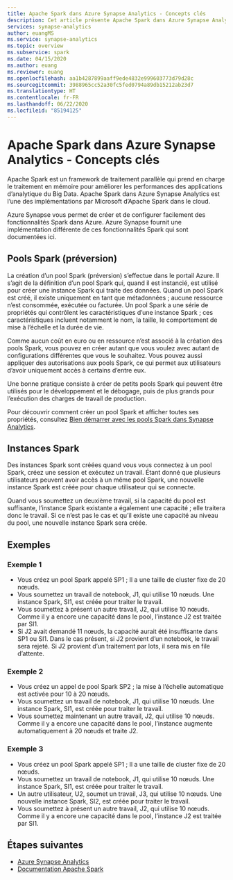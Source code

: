 ```yaml
---
title: Apache Spark dans Azure Synapse Analytics - Concepts clés
description: Cet article présente Apache Spark dans Azure Synapse Analytics et les différents concepts.
services: synapse-analytics
author: euangMS
ms.service: synapse-analytics
ms.topic: overview
ms.subservice: spark
ms.date: 04/15/2020
ms.author: euang
ms.reviewer: euang
ms.openlocfilehash: aa1b4287899aaff9ede4832e999603773d79d28c
ms.sourcegitcommit: 3988965cc52a30fc5fed0794a89db15212ab23d7
ms.translationtype: HT
ms.contentlocale: fr-FR
ms.lasthandoff: 06/22/2020
ms.locfileid: "85194125"
---
```

# <a name="apache-spark-in-azure-synapse-analytics-core-concepts"></a>Apache Spark dans Azure Synapse Analytics - Concepts clés

Apache Spark est un framework de traitement parallèle qui prend en charge le traitement en mémoire pour améliorer les performances des applications d’analytique du Big Data. Apache Spark dans Azure Synapse Analytics est l’une des implémentations par Microsoft d’Apache Spark dans le cloud. 

Azure Synapse vous permet de créer et de configurer facilement des fonctionnalités Spark dans Azure. Azure Synapse fournit une implémentation différente de ces fonctionnalités Spark qui sont documentées ici.

## <a name="spark-pools-preview"></a>Pools Spark (préversion)

La création d’un pool Spark (préversion) s’effectue dans le portail Azure. Il s’agit de la définition d’un pool Spark qui, quand il est instancié, est utilisé pour créer une instance Spark qui traite des données. Quand un pool Spark est créé, il existe uniquement en tant que métadonnées ; aucune ressource n’est consommée, exécutée ou facturée. Un pool Spark a une série de propriétés qui contrôlent les caractéristiques d’une instance Spark ; ces caractéristiques incluent notamment le nom, la taille, le comportement de mise à l’échelle et la durée de vie.

Comme aucun coût en euro ou en ressource n’est associé à la création des pools Spark, vous pouvez en créer autant que vous voulez avec autant de configurations différentes que vous le souhaitez. Vous pouvez aussi appliquer des autorisations aux pools Spark, ce qui permet aux utilisateurs d’avoir uniquement accès à certains d’entre eux.

Une bonne pratique consiste à créer de petits pools Spark qui peuvent être utilisés pour le développement et le débogage, puis de plus grands pour l’exécution des charges de travail de production.

Pour découvrir comment créer un pool Spark et afficher toutes ses propriétés, consultez [Bien démarrer avec les pools Spark dans Synapse Analytics](../quickstart-create-apache-spark-pool-portal.md).

## <a name="spark-instances"></a>Instances Spark

Des instances Spark sont créées quand vous vous connectez à un pool Spark, créez une session et exécutez un travail. Étant donné que plusieurs utilisateurs peuvent avoir accès à un même pool Spark, une nouvelle instance Spark est créée pour chaque utilisateur qui se connecte. 

Quand vous soumettez un deuxième travail, si la capacité du pool est suffisante, l’instance Spark existante a également une capacité ; elle traitera donc le travail. Si ce n’est pas le cas et qu’il existe une capacité au niveau du pool, une nouvelle instance Spark sera créée.

## <a name="examples"></a>Exemples

### <a name="example-1"></a>Exemple 1

- Vous créez un pool Spark appelé SP1 ; Il a une taille de cluster fixe de 20 nœuds.
- Vous soumettez un travail de notebook, J1, qui utilise 10 nœuds. Une instance Spark, SI1, est créée pour traiter le travail.
- Vous soumettez à présent un autre travail, J2, qui utilise 10 nœuds. Comme il y a encore une capacité dans le pool, l’instance J2 est traitée par SI1.
- Si J2 avait demandé 11 nœuds, la capacité aurait été insuffisante dans SP1 ou SI1. Dans le cas présent, si J2 provient d’un notebook, le travail sera rejeté. Si J2 provient d’un traitement par lots, il sera mis en file d’attente.

### <a name="example-2"></a>Exemple 2

- Vous créez un appel de pool Spark SP2 ; la mise à l’échelle automatique est activée pour 10 à 20 nœuds.
- Vous soumettez un travail de notebook, J1, qui utilise 10 nœuds. Une instance Spark, SI1, est créée pour traiter le travail.
- Vous soumettez maintenant un autre travail, J2, qui utilise 10 nœuds. Comme il y a encore une capacité dans le pool, l’instance augmente automatiquement à 20 nœuds et traite J2.

### <a name="example-3"></a>Exemple 3

- Vous créez un pool Spark appelé SP1 ; Il a une taille de cluster fixe de 20 nœuds.
- Vous soumettez un travail de notebook, J1, qui utilise 10 nœuds. Une instance Spark, SI1, est créée pour traiter le travail.
- Un autre utilisateur, U2, soumet un travail, J3, qui utilise 10 nœuds. Une nouvelle instance Spark, SI2, est créée pour traiter le travail.
- Vous soumettez à présent un autre travail, J2, qui utilise 10 nœuds. Comme il y a encore une capacité dans le pool, l’instance J2 est traitée par SI1.

## <a name="next-steps"></a>Étapes suivantes

- [Azure Synapse Analytics](https://docs.microsoft.com/azure/synapse-analytics)
- [Documentation Apache Spark](https://spark.apache.org/docs/2.4.4/)
